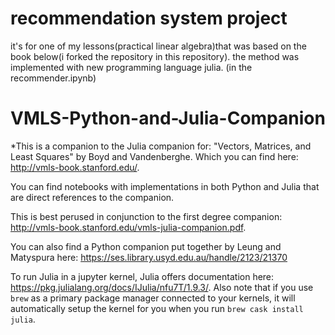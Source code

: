 # recommendation system project
it's for one of my lessons(practical linear algebra)that was based on the book below(i forked the repository in this repository). the method was implemented with new programming language julia. (in the recommender.ipynb)


# VMLS-Python-and-Julia-Companion
*This is a companion to the Julia companion for:
"Vectors, Matrices, and Least Squares" by Boyd and Vandenberghe. Which you can find here: http://vmls-book.stanford.edu/.

You can find notebooks with implementations in both Python and Julia that are direct references to the companion.

This is best perused in conjunction to the first degree companion: http://vmls-book.stanford.edu/vmls-julia-companion.pdf.

You can also find a Python companion put together by Leung and Matyspura here: https://ses.library.usyd.edu.au/handle/2123/21370

To run Julia in a jupyter kernel, Julia offers documentation here: https://pkg.julialang.org/docs/IJulia/nfu7T/1.9.3/. Also note that if you use `brew` as a primary package manager connected to your kernels, it will automatically setup the kernel for you when you run `brew cask install julia`.
